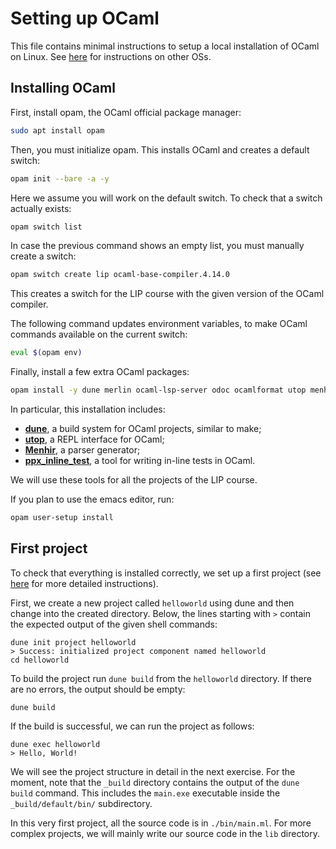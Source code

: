 # Setting up OCaml

This file contains minimal instructions to setup a local installation of OCaml on Linux.
See [here](https://ocaml.org/docs/up-and-running) for instructions on other OSs.

## Installing OCaml

First, install opam, the OCaml official package manager:
```bash
sudo apt install opam
```
Then, you must initialize opam. This installs OCaml and creates a default switch:
```bash
opam init --bare -a -y
```
Here we assume you will work on the default switch. To check that a switch actually exists:
```bash
opam switch list
```
In case the previous command shows an empty list, you must manually create a switch:
```bash
opam switch create lip ocaml-base-compiler.4.14.0
```
This creates a switch for the LIP course with the given version of the OCaml compiler.

The following command updates environment variables, to make OCaml commands available on the current switch:
```bash
eval $(opam env)
```

Finally, install a few extra OCaml packages:
```bash
opam install -y dune merlin ocaml-lsp-server odoc ocamlformat utop menhir ppx_inline_test
```
In particular, this installation includes:
- [**dune**](https://dune.readthedocs.io/), a build system for OCaml projects, similar to make;
- [**utop**](https://opam.ocaml.org/blog/about-utop/), a REPL interface for OCaml;
- [**Menhir**](http://gallium.inria.fr/~fpottier/menhir/), a parser generator;
- [**ppx_inline_test**](https://github.com/janestreet/ppx_inline_test), a tool for writing in-line tests in OCaml.

We will use these tools for all the projects of the LIP course.

If you plan to use the emacs editor, run:
```bash
opam user-setup install
```

## First project

To check that everything is installed correctly, we set up a first project (see [here](https://ocaml.org/docs/up-and-running#starting-a-new-project) for more detailed instructions).

First, we create a new project called `helloworld` using dune and then change into the created directory. Below, the lines starting with `>` contain the expected output of the given shell commands:
```
dune init project helloworld
> Success: initialized project component named helloworld
cd helloworld
```

To build the project run `dune build` from the `helloworld` directory. If there are no errors, the output should be empty:
```
dune build
```

If the build is successful, we can run the project as follows:
```
dune exec helloworld
> Hello, World!
```

We will see the project structure in detail in the next exercise. For the moment, note that the `_build` directory contains the output of the `dune build` command. This includes the `main.exe` executable inside the `_build/default/bin/` subdirectory.

In this very first project, all the source code is in `./bin/main.ml`. For more complex projects, we will mainly write our source code in the `lib` directory.
